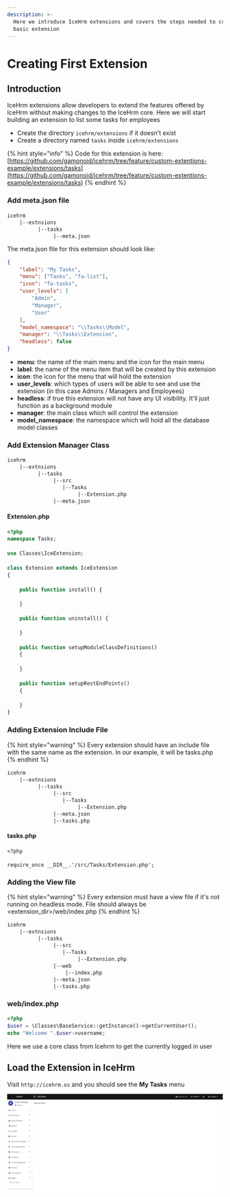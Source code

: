 ```yaml
---
description: >-
  Here we introduce IceHrm extensions and covers the steps needed to create a
  basic extension
---
```


# Creating First Extension

## Introduction

IceHrm extensions allow developers to extend the features offered by IceHrm without making changes to the IceHrm core. Here we will start building an extension to list some tasks for employees

* Create the directory `icehrm/extensions` if it doesn't exist
* Create a directory named `tasks` inside `icehrm/extensions`

{% hint style="info" %}
Code for this extension is here: [https://github.com/gamonoid/icehrm/tree/feature/custom-extentions-example/extensions/tasks](https://github.com/gamonoid/icehrm/tree/feature/custom-extentions-example/extensions/tasks)
{% endhint %}

### Add meta.json file 

```text
icehrm
    |--extnsions
          |--tasks
               |--meta.json
```

The meta.json file for this extension should look like:

```json
{
    "label": "My Tasks",
    "menu": ["Tasks", "fa-list"],
    "icon": "fa-tasks",
    "user_levels": [
        "Admin",
        "Manager",
        "User"
    ],
    "model_namespace": "\\Tasks\\Model",
    "manager": "\\Tasks\\Extension",
    "headless": false
}

```

* **menu**: the name of the main menu and the icon for the main menu
* **label**: the name of the menu item that will be created by this extension
* **icon**: the icon for the menu that will hold the extension
* **user\_levels**: which types of users will be able to see and use the extension \(in this case Admins / Managers and Employees\)
* **headless**: if true this extension will not have any UI visibility. It'll just function as a background module
* **manager**: the main class which will control the extension
* **model\_namespace**: the namespace which will hold all the database model classes

### Add Extension Manager Class

```text
icehrm
    |--extnsions
          |--tasks
               |--src
                  |--Tasks
                       |--Extension.php
               |--meta.json
```

#### Extension.php

```php
<?php
namespace Tasks;

use Classes\IceExtension;

class Extension extends IceExtension
{

    public function install() {
        
    }

    public function uninstall() {
        
    }

    public function setupModuleClassDefinitions()
    {
    
    }

    public function setupRestEndPoints()
    {
    
    }
}

```

### Adding Extension Include File

{% hint style="warning" %}
Every extension should have an include file with the same name as the extension. In our example, it will be tasks.php
{% endhint %}

```text
icehrm
    |--extnsions
          |--tasks
               |--src
                  |--Tasks
                       |--Extension.php
               |--meta.json
               |--tasks.php
```

#### tasks.php

```text
<?php

require_once __DIR__.'/src/Tasks/Extension.php';

```

### Adding the View file

{% hint style="warning" %}
Every extension must have a view file if it's not running on headless mode. File should always be &lt;extension\_dir&gt;/web/index.php
{% endhint %}

```text
icehrm
    |--extnsions
          |--tasks
               |--src
                  |--Tasks
                       |--Extension.php
               |--web
                   |--index.php
               |--meta.json
               |--tasks.php
```

### web/index.php

```php
<?php
$user = \Classes\BaseService::getInstance()->getCurrentUser();
echo "Welcome ".$user->username;

```

Here we use a core class from Icehrm to get the currently logged in user

## Load the Extension in IceHrm

Visit `http://icehrm.os` and you should see the **My Tasks** menu

![](../.gitbook/assets/icehrm-my-tasks-extension.png)


